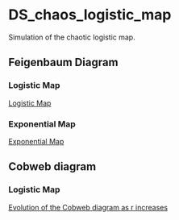 # DS_chaos_logistic_map
Simulation of the chaotic logistic map.

## Feigenbaum Diagram

### Logistic Map

[Logistic Map](https://github.com/gcontesini/DS_chaos_logistic_map/blob/master/feigenbaum_diagram_log.png)

### Exponential Map

[Exponential Map](https://github.com/gcontesini/DS_chaos_logistic_map/blob/master/feigenbaum_diagram_exp.png)

## Cobweb diagram

### Logistic Map

[Evolution of the Cobweb diagram as r increases](https://github.com/gcontesini/DS_chaos_logistic_map/blob/master/cobweb_diagram_r_.gif)
